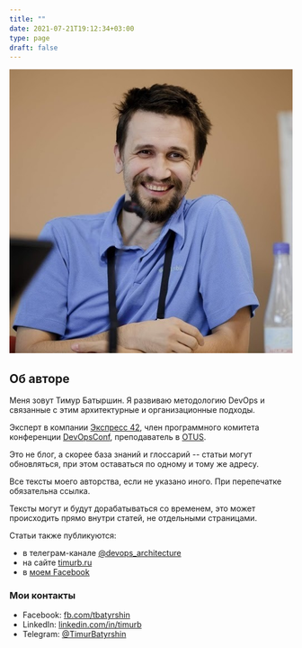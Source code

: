 ```yaml
---
title: ""
date: 2021-07-21T19:12:34+03:00
type: page
draft: false
---
```


![Timur Batyrshin](/images/photo.jpg#photofloatright)

## Об авторе

Меня зовут Тимур Батыршин.
Я развиваю методологию DevOps и связанные с этим архитектурные и организационные подходы.

Эксперт в компании [Экспресс 42](https://express42.com/),
член программного комитета конференции [DevOpsConf](https://devopsconf.io/),
преподаватель в [OTUS](https://otus.ru).

Это не блог, а скорее база знаний и глоссарий -- статьи могут обновляться, при этом оставаться по одному и тому же адресу.

Все тексты моего авторства, если не указано иного.
При перепечатке обязательна ссылка.

Тексты могут и будут дорабатываться со временем, это может происходить прямо внутри статей, не отдельными страницами.

Статьи также публикуются:
- в телеграм-канале [@devops_architecture](https://t.me/devops_architecture)
- на сайте [timurb.ru](https://timurb.ru/)
- в [моем Facebook](https://fb.com/tbatyrshin)

### Мои контакты

* Facebook: [fb.com/tbatyrshin](https://fb.com/tbatyrshin)
* LinkedIn: [linkedin.com/in/timurb](https://linkedin.com/in/timurb)
* Telegram: [@TimurBatyrshin](https://t.me/TimurBatyrshin)
